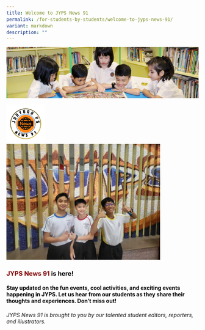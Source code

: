 ```yaml
---
title: Welcome to JYPS News 91
permalink: /for-students-by-students/welcome-to-jyps-news-91/
variant: markdown
description: ""
---
```

![](/images/banner.gif)

<img style="width:20%" src="/images/JYPS_News_91_Logo.png">

<img style="width:80%" src="/images/Jyps_New91_Photo.jpg">

### <font color="maroon"><b>JYPS News 91 </b></font><font color="black">is here!</font>

#### <font color="black">Stay updated on the fun events, cool activities, and exciting events happening in JYPS. Let us hear from our students as they share their thoughts and experiences. Don’t miss out!</font>

###### JYPS News 91 is brought to you by our talented student editors, reporters, and illustrators.